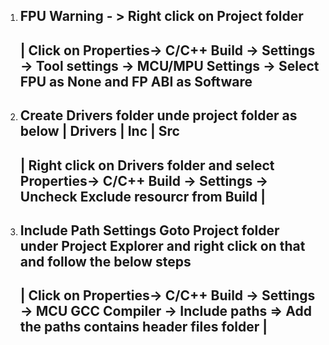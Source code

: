 
1. FPU Warning - > Right click on Project folder
	 ----------------------------------------------------------------------------------------------------------------------------------
	| Click on Properties-> C/C++ Build -> Settings -> Tool settings -> MCU/MPU Settings -> Select FPU as None and FP ABI as Software
	 ----------------------------------------------------------------------------------------------------------------------------------

2. Create Drivers folder unde project folder as below
	| Drivers
		| Inc
		| Src
	 ----------------------------------------------------------------------------------------------------------------------
	| Right click on Drivers folder and select Properties-> C/C++ Build -> Settings -> Uncheck Exclude resourcr from Build |
	 ----------------------------------------------------------------------------------------------------------------------
3. Include Path Settings
	Goto Project folder under Project Explorer and right click on that and follow the below steps
	 ----------------------------------------------------------------------------------------------------------------------------------
	| Click on Properties-> C/C++ Build -> Settings -> MCU GCC Compiler -> Include paths => Add the paths contains header files folder |
	 ----------------------------------------------------------------------------------------------------------------------------------